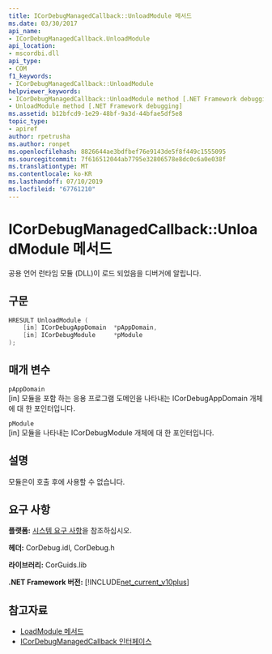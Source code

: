 ```yaml
---
title: ICorDebugManagedCallback::UnloadModule 메서드
ms.date: 03/30/2017
api_name:
- ICorDebugManagedCallback.UnloadModule
api_location:
- mscordbi.dll
api_type:
- COM
f1_keywords:
- ICorDebugManagedCallback::UnloadModule
helpviewer_keywords:
- ICorDebugManagedCallback::UnloadModule method [.NET Framework debugging]
- UnloadModule method [.NET Framework debugging]
ms.assetid: b12bfcd9-1e29-48bf-9a3d-44bfae5df5e8
topic_type:
- apiref
author: rpetrusha
ms.author: ronpet
ms.openlocfilehash: 8826644ae3bdfbef76e9143de5f8f449c1555095
ms.sourcegitcommit: 7f616512044ab7795e32806578e8dc0c6a0e038f
ms.translationtype: MT
ms.contentlocale: ko-KR
ms.lasthandoff: 07/10/2019
ms.locfileid: "67761210"
---
```

# <a name="icordebugmanagedcallbackunloadmodule-method"></a>ICorDebugManagedCallback::UnloadModule 메서드
공용 언어 런타임 모듈 (DLL)이 로드 되었음을 디버거에 알립니다.  
  
## <a name="syntax"></a>구문  
  
```cpp  
HRESULT UnloadModule (  
    [in] ICorDebugAppDomain  *pAppDomain,  
    [in] ICorDebugModule     *pModule  
);  
```  
  
## <a name="parameters"></a>매개 변수  
 `pAppDomain`  
 [in] 모듈을 포함 하는 응용 프로그램 도메인을 나타내는 ICorDebugAppDomain 개체에 대 한 포인터입니다.  
  
 `pModule`  
 [in] 모듈을 나타내는 ICorDebugModule 개체에 대 한 포인터입니다.  
  
## <a name="remarks"></a>설명  
 모듈은이 호출 후에 사용할 수 없습니다.  
  
## <a name="requirements"></a>요구 사항  
 **플랫폼:** [시스템 요구 사항](../../../../docs/framework/get-started/system-requirements.md)을 참조하십시오.  
  
 **헤더:** CorDebug.idl, CorDebug.h  
  
 **라이브러리:** CorGuids.lib  
  
 **.NET Framework 버전:** [!INCLUDE[net_current_v10plus](../../../../includes/net-current-v10plus-md.md)]  
  
## <a name="see-also"></a>참고자료

- [LoadModule 메서드](../../../../docs/framework/unmanaged-api/debugging/icordebugmanagedcallback-loadmodule-method.md)
- [ICorDebugManagedCallback 인터페이스](../../../../docs/framework/unmanaged-api/debugging/icordebugmanagedcallback-interface.md)
